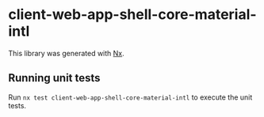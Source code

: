 # client-web-app-shell-core-material-intl

This library was generated with [Nx](https://nx.dev).

## Running unit tests

Run `nx test client-web-app-shell-core-material-intl` to execute the unit tests.
